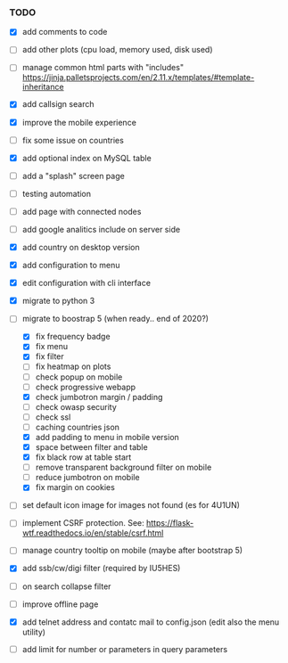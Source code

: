 
### TODO
- [x] add comments to code
- [ ] add other plots (cpu load, memory used, disk used)
- [ ] manage common html parts with "includes" https://jinja.palletsprojects.com/en/2.11.x/templates/#template-inheritance
- [x] add callsign search
- [x] improve the mobile experience
- [ ] fix some issue on countries
- [x] add optional index on MySQL table
- [ ] add a "splash" screen page
- [ ] testing automation
- [ ] add page with connected nodes
- [ ] add google analitics include on server side
- [x] add country on desktop version
- [x] add configuration to menu
- [x] edit configuration with cli interface
- [x] migrate to python 3  
- [ ] migrate to boostrap 5 (when ready.. end of 2020?)
  - [x] fix frequency badge
  - [x] fix menu
  - [x] fix filter
  - [ ] fix heatmap on plots
  - [ ] check popup on mobile
  - [ ] check progressive webapp
  - [x] check jumbotron margin / padding
  - [ ] check owasp security
  - [ ] check ssl
  - [ ] caching countries json
  - [x] add padding to menu in mobile version
  - [x] space between filter and table
  - [x] fix black row at table start
  - [ ] remove transparent background filter on mobile
  - [ ] reduce jumbotron on mobile
  - [x] fix margin on cookies
- [ ] set default icon image for images not found (es for 4U1UN)
- [ ] implement CSRF protection. See:   https://flask-wtf.readthedocs.io/en/stable/csrf.html
- [ ] manage country tooltip on mobile (maybe after bootstrap 5)
- [x] add ssb/cw/digi filter (required by IU5HES) 
- [ ] on search collapse filter
- [ ] improve offline page
- [x] add telnet address and contatc mail to config.json (edit also the menu utility)
- [ ] add limit for number or parameters in query parameters

